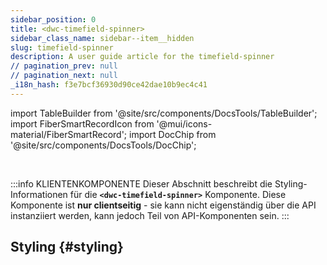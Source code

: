 ```yaml
---
sidebar_position: 0
title: <dwc-timefield-spinner>
sidebar_class_name: sidebar--item__hidden
slug: timefield-spinner
description: A user guide article for the timefield-spinner
// pagination_prev: null
// pagination_next: null
_i18n_hash: f3e7bcf36930d90ce42dae10b9ec4c41
---
```

import TableBuilder from '@site/src/components/DocsTools/TableBuilder';
import FiberSmartRecordIcon from '@mui/icons-material/FiberSmartRecord';
import DocChip from '@site/src/components/DocsTools/DocChip';

<DocChip chip='shadow' />

<br />

:::info KLIENTENKOMPONENTE
Dieser Abschnitt beschreibt die Styling-Informationen für die **`<dwc-timefield-spinner>`** Komponente. Diese Komponente ist **nur clientseitig** - sie kann nicht eigenständig über die API instanziiert werden, kann jedoch Teil von API-Komponenten sein.
:::

## Styling {#styling}

<TableBuilder name="dwc-timefield-spinner" clientComponent />
